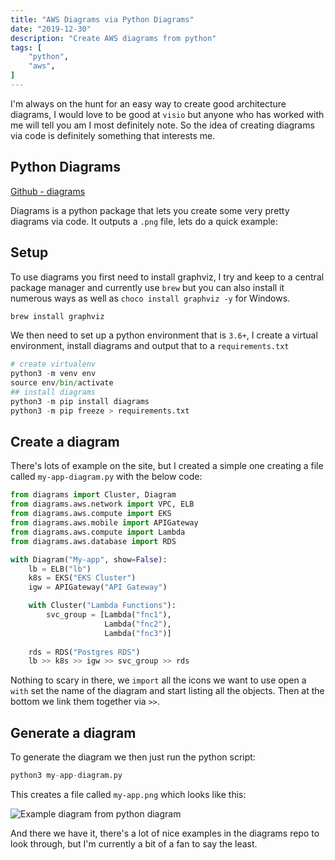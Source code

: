 ```yaml
---
title: "AWS Diagrams via Python Diagrams"
date: "2019-12-30"
description: "Create AWS diagrams from python"
tags: [
    "python",
    "aws",
]
---
```


I'm always on the hunt for an easy way to create good architecture diagrams, I would love to be good at `visio` but anyone who has worked with me will tell you am I most definitely note. So the idea of creating diagrams via code is definitely something that interests me.

## Python Diagrams

[Github - diagrams](https://github.com/mingrammer/diagrams)
  
Diagrams is a python package that lets you create some very pretty diagrams via code. It outputs a `.png` file, lets do a quick example:

## Setup

To use diagrams you first need to install graphviz, I try and keep to a central package manager and currently use `brew` but you can also install it numerous ways as well as `choco install graphviz -y` for Windows.

``` python
brew install graphviz
```

We then need to set up a python environment that is `3.6+`, I create a virtual environment, install diagrams and output that to a `requirements.txt`

``` python
# create virtualenv
python3 -m venv env
source env/bin/activate
## install diagrams
python3 -m pip install diagrams
python3 -m pip freeze > requirements.txt
```

## Create a diagram

There's lots of example on the site, but I created a simple one creating a file called `my-app-diagram.py` with the below code:

``` python
from diagrams import Cluster, Diagram
from diagrams.aws.network import VPC, ELB
from diagrams.aws.compute import EKS
from diagrams.aws.mobile import APIGateway
from diagrams.aws.compute import Lambda
from diagrams.aws.database import RDS

with Diagram("My-app", show=False):
    lb = ELB("lb")
    k8s = EKS("EKS Cluster")
    igw = APIGateway("API Gateway")

    with Cluster("Lambda Functions"):
        svc_group = [Lambda("fnc1"),
                     Lambda("fnc2"),
                     Lambda("fnc3")]
    
    rds = RDS("Postgres RDS")
    lb >> k8s >> igw >> svc_group >> rds
```

Nothing to scary in there, we `import` all the icons we want to use open a `with` set the name of the diagram and start listing all the objects. Then at the bottom we link them together via `>>`.

## Generate a diagram

To generate the diagram we then just run the python script:

``` python
python3 my-app-diagram.py
```

This creates a file called `my-app.png` which looks like this:

![Example diagram from python diagram](/python-diagrams/my-app.png)

And there we have it, there's a lot of nice examples in the diagrams repo to look through, but I'm currently a bit of a fan to say the least.
